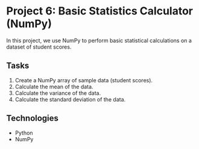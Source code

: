 # Project 6: Basic Statistics Calculator (NumPy)

In this project, we use NumPy to perform basic statistical calculations on a dataset of student scores.

## Tasks
1. Create a NumPy array of sample data (student scores).
2. Calculate the mean of the data.
3. Calculate the variance of the data.
4. Calculate the standard deviation of the data.

## Technologies
- Python
- NumPy
